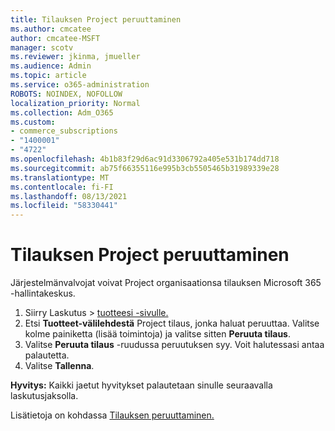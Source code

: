 ```yaml
---
title: Tilauksen Project peruuttaminen
ms.author: cmcatee
author: cmcatee-MSFT
manager: scotv
ms.reviewer: jkinma, jmueller
ms.audience: Admin
ms.topic: article
ms.service: o365-administration
ROBOTS: NOINDEX, NOFOLLOW
localization_priority: Normal
ms.collection: Adm_O365
ms.custom:
- commerce_subscriptions
- "1400001"
- "4722"
ms.openlocfilehash: 4b1b83f29d6ac91d3306792a405e531b174dd718
ms.sourcegitcommit: ab75f66355116e995b3cb5505465b31989339e28
ms.translationtype: MT
ms.contentlocale: fi-FI
ms.lasthandoff: 08/13/2021
ms.locfileid: "58330441"
---
```

# <a name="cancel-project-subscription"></a>Tilauksen Project peruuttaminen

Järjestelmänvalvojat voivat Project organisaationsa tilauksen Microsoft 365 -hallintakeskus.

1. Siirry Laskutus  \> [tuotteesi -sivulle.](https://go.microsoft.com/fwlink/p/?linkid=842054)
2. Etsi **Tuotteet-välilehdestä** Project tilaus, jonka haluat peruuttaa. Valitse kolme painiketta (lisää toimintoja) ja valitse sitten **Peruuta tilaus**.
3. Valitse **Peruuta tilaus** -ruudussa peruutuksen syy. Voit halutessasi antaa palautetta.
4. Valitse **Tallenna**.

**Hyvitys:** Kaikki jaetut hyvitykset palautetaan sinulle seuraavalla laskutusjaksolla.

Lisätietoja on kohdassa [Tilauksen peruuttaminen.](https://docs.microsoft.com/microsoft-365/commerce/subscriptions/cancel-your-subscription)